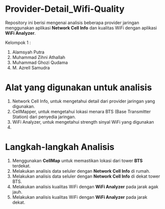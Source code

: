 # Provider-Detail_Wifi-Quality
Repository ini berisi mengenai analisis beberapa provider jaringan menggunakan aplikasi **Network Cell Info** dan kualitas WiFi dengan aplikasi **WiFi Analyzer**.

Kelompok 1 :
1. Alamsyah Putra
2. Muhammad Zihni Athallah
3. Muhammad Ghozi Qudama
4. M. Azrell Samudra

# Alat yang digunakan untuk analisis
1. Network Cell Info, untuk mengetahui detail dari provider jaringan yang digunakan.
2. CellMapper, untuk mengetahui lokasi menara BTS (Base Transmitter Station) dari penyedia jaringan.
3. WiFi Analyzer, untuk mengetahui strength sinyal WiFi yang digunakan
4. 

# Langkah-langkah Analisis
1. Menggunakan **CellMap** untuk memastikan lokasi dari tower **BTS** terdekat.
2. Melakukan analisis data seluler dengan **Network Cell Info** di rumah.
4. Melakukan analisis data seluler dengan **Network Cell Info** di dekat tower BTS.
5. Melakukan analisis kualitas WiFi dengan **WiFi Analyzer** pada jarak agak jauh.
6. Melakukan analisis kualitas WiFi dengan **WiFi Analyzer** pada jarak dekat.

